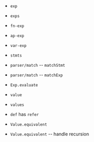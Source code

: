 - `exp`
- `exps`
- `fn-exp`
- `ap-exp`
- `var-exp`

- `stmts`

- `parser/match` -- `matchStmt`
- `parser/match` -- `matchExp`

- `Exp.evaluate`

- `value`
- `values`

- `def` has `refer`

- `Value.equivalent`
- `Value.equivalent` -- handle recursion
